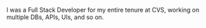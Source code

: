 I was a Full Stack Developer for my entire tenure at CVS, working on multiple DBs, APIs, UIs, and so on.
